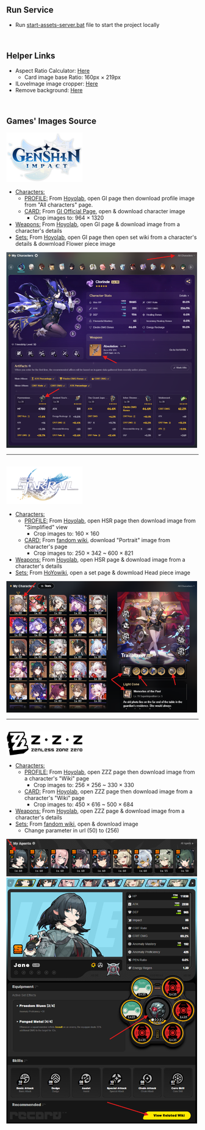 ## Run Service
- Run [start-assets-server.bat](./start-assets-server.bat) file to start the project locally

<br>

## Helper Links

- Aspect Ratio Calculator: [Here](https://andrew.hedges.name/experiments/aspect_ratio/)
  - Card image base Ratio: 160px $\times$ 219px
- ILoveImage image cropper: [Here](https://www.iloveimg.com/crop-image)
- Remove background: [Here](https://www.remove.bg/)

<br>

## Games' Images Source

<img src="assets/images/gi/GI_Logo.png" alt="Step 1" width="200"/>

- <u>Characters:</u>
  - <u>PROFILE:</u> From [Hoyolab](https://www.hoyolab.com/accountCenter/postList?id=17195645), open GI page then download profile image from "All characters" page.
  - <u>CARD:</u> From [GI Official Page](https://genshin.hoyoverse.com/en/character/mondstadt), open & download character image
    - Crop images to: 964 $\times$ 1320
- <u>Weapons:</u> From [Hoyolab](https://www.hoyolab.com/accountCenter/postList?id=17195645), open GI page & download image from a character's details
- <u>Sets:</u> From [Hoyolab](https://www.hoyolab.com/accountCenter/postList?id=17195645), open GI page then open set wiki from a character's details & dowmload Flower piece image

<img src="assets/readme/gi-image-loc-1.png" alt="Step 1" width="500"/>

---
<br>

<img src="assets/images/hsr/HSR_Logo.png" alt="Step 1" width="200"/>

- <u>Characters:</u>
  - <u>PROFILE:</u> From [Hoyolab](https://www.hoyolab.com/accountCenter/postList?id=17195645), open HSR page then download image from "Simplified" view
    - Crop images to: 160 $\times$ 160
  - <u>CARD:</u> From [fandom wiki](https://honkai-star-rail.fandom.com/wiki/Character/List), download "Portrait" image from character's page
    - Crop images to: 250 $\times$ 342 ~ 600 $\times$ 821
- <u>Weapons:</u> From [Hoyolab](https://www.hoyolab.com/accountCenter/postList?id=17195645), open HSR page & download image from a character's details
- <u>Sets:</u> From [HoYowiki](https://wiki.hoyolab.com/pc/hsr/aggregate/108), open a set page & dowmload Head piece image

<img src="assets/readme/hsr-image-loc-1.png" alt="Step 1" width="500"/>

---
<br>

<img src="assets/images/zzz/ZZZ_Logo.png" alt="Step 1" width="200"/>

- <u>Characters:</u>
  - <u>PROFILE:</u> From [Hoyolab](https://www.hoyolab.com/accountCenter/postList?id=17195645), open ZZZ page then  download image from a character's "Wiki" page
    - Crop images to: 256 $\times$ 256 ~ 330 $\times$ 330
  - <u>CARD:</u> From [Hoyolab](https://www.hoyolab.com/accountCenter/postList?id=17195645), open ZZZ page then  download image from a character's "Wiki" page
    - Crop images to: 450 $\times$ 616 ~ 500 $\times$ 684
- <u>Weapons:</u> From [Hoyolab](https://www.hoyolab.com/accountCenter/postList?id=17195645), open ZZZ page & download image from a character's details
- <u>Sets:</u> From [fandom wiki](https://zenless-zone-zero.fandom.com/wiki/Drive_Disc/List), open & download image
  - Change parameter in url (50) to (256)

<img src="assets/readme/zzz-image-loc-1.png" alt="Step 1" width="500"/>
<br/>
<img src="assets/readme/zzz-image-loc-2.png" alt="Step 2" width="500"/>